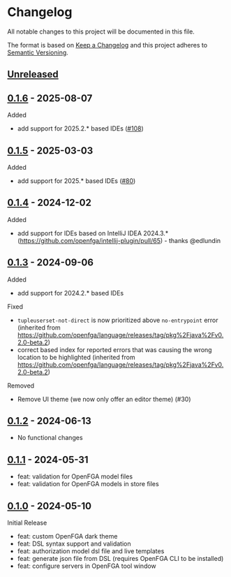 # Changelog

All notable changes to this project will be documented in this file.

The format is based on [Keep a Changelog](https://keepachangelog.com/)
and this project adheres to [Semantic Versioning](https://semver.org/).

## [Unreleased]

## [0.1.6] - 2025-08-07

Added
- add support for 2025.2.* based IDEs ([#108](https://github.com/openfga/intellij-plugin/pull/108))

## [0.1.5] - 2025-03-03

Added
- add support for 2025.* based IDEs ([#80](https://github.com/openfga/intellij-plugin/pull/80))

## [0.1.4] - 2024-12-02

Added
- add support for IDEs based on IntelliJ IDEA 2024.3.* (https://github.com/openfga/intellij-plugin/pull/65) - thanks @edlundin

## [0.1.3] - 2024-09-06

Added
- add support for 2024.2.* based IDEs

Fixed
- `tupleuserset-not-direct` is now prioritized above `no-entrypoint` error (inherited from https://github.com/openfga/language/releases/tag/pkg%2Fjava%2Fv0.2.0-beta.2)
- correct based index for reported errors that was causing the wrong location to be highlighted (inherited from https://github.com/openfga/language/releases/tag/pkg%2Fjava%2Fv0.2.0-beta.2)

Removed
- Remove UI theme (we now only offer an editor theme) (#30)

## [0.1.2] - 2024-06-13

- No functional changes

## [0.1.1] - 2024-05-31

- feat: validation for OpenFGA model files
- feat: validation for OpenFGA models in store files

## [0.1.0] - 2024-05-10

Initial Release
- feat: custom OpenFGA dark theme
- feat: DSL syntax support and validation
- feat: authorization model dsl file and live templates
- feat: generate json file from DSL (requires OpenFGA CLI to be installed)
- feat: configure servers in OpenFGA tool window

[Unreleased]: https://github.com/openfga/intellij-plugin/compare/v0.1.6...HEAD
[0.1.6]: https://github.com/openfga/intellij-plugin/compare/v0.1.5...v0.1.6
[0.1.5]: https://github.com/openfga/intellij-plugin/compare/v0.1.4...v0.1.5
[0.1.4]: https://github.com/openfga/intellij-plugin/compare/v0.1.3...v0.1.4
[0.1.3]: https://github.com/openfga/intellij-plugin/compare/v0.1.2...v0.1.3
[0.1.2]: https://github.com/openfga/intellij-plugin/compare/v0.1.1...v0.1.2
[0.1.1]: https://github.com/openfga/intellij-plugin/compare/v0.1.0...v0.1.1
[0.1.0]: https://github.com/openfga/intellij-plugin/releases/tag/v0.1.0
